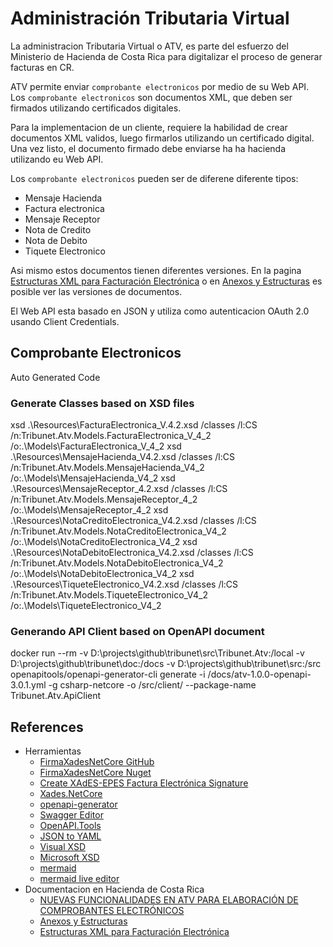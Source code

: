 # Administración Tributaria Virtual

La administracion Tributaria Virtual o ATV, es parte del esfuerzo del Ministerio de Hacienda de Costa Rica para digitalizar el proceso de generar facturas en CR. 

ATV permite enviar `comprobante electronicos` por medio de su Web API. Los `comprobante electronicos` son documentos XML, que deben ser firmados utilizando certificados digitales.

Para la implementacion de un cliente, requiere la habilidad de crear documentos XML validos, luego firmarlos utilizando un certificado digital. Una vez listo, el documento firmado debe enviarse ha ha hacienda utilizando eu Web API.

Los `comprobante electronicos` pueden ser de diferene diferente tipos:
- Mensaje Hacienda
- Factura electronica
- Mensaje Receptor
- Nota de Credito
- Nota de Debito
- Tiquete Electronico

Asi mismo estos documentos tienen diferentes versiones. En la pagina [Estructuras XML para Facturación Electrónica](https://tribunet.hacienda.go.cr/FormatosYEstructurasXML.jsp) o en [Anexos y Estructuras](https://www.hacienda.go.cr/ATV/ComprobanteElectronico/frmAnexosyEstructuras.aspx#) es posible ver las versiones de documentos.


El Web API esta basado en JSON  y utiliza como autenticacion OAuth 2.0 usando Client Credentials. 

## Comprobante Electronicos


Auto Generated Code
### Generate Classes based on XSD files
xsd .\Resources\FacturaElectronica_V.4.2.xsd  /classes /l:CS /n:Tribunet.Atv.Models.FacturaElectronica_V_4_2 /o:.\Models\FacturaElectronica_V_4_2
xsd .\Resources\MensajeHacienda_V4.2.xsd  /classes /l:CS /n:Tribunet.Atv.Models.MensajeHacienda_V4_2 /o:.\Models\MensajeHacienda_V4_2
xsd .\Resources\MensajeReceptor_4.2.xsd  /classes /l:CS /n:Tribunet.Atv.Models.MensajeReceptor_4_2 /o:.\Models\MensajeReceptor_4_2
xsd .\Resources\NotaCreditoElectronica_V4.2.xsd  /classes /l:CS /n:Tribunet.Atv.Models.NotaCreditoElectronica_V4_2 /o:.\Models\NotaCreditoElectronica_V4_2
xsd .\Resources\NotaDebitoElectronica_V4.2.xsd  /classes /l:CS /n:Tribunet.Atv.Models.NotaDebitoElectronica_V4_2 /o:.\Models\NotaDebitoElectronica_V4_2
xsd .\Resources\TiqueteElectronico_V4.2.xsd  /classes /l:CS /n:Tribunet.Atv.Models.TiqueteElectronico_V4_2 /o:.\Models\TiqueteElectronico_V4_2

### Generando API Client based on OpenAPI document
docker run --rm -v D:\projects\github\tribunet\src\Tribunet.Atv:/local -v D:\projects\github\tribunet\doc:/docs -v D:\projects\github\tribunet\src:/src openapitools/openapi-generator-cli generate -i /docs/atv-1.0.0-openapi-3.0.1.yml -g csharp-netcore -o /src/client/ --package-name Tribunet.Atv.ApiClient


## References

- Herramientas
  - [FirmaXadesNetCore GitHub](https://github.com/newverdun/FirmaXadesNetCore)
  - [FirmaXadesNetCore Nuget](https://www.nuget.org/packages/FirmaXadesNetCore/ )
  - [Create XAdES-EPES Factura Electrónica Signature](https://www.example-code.com/csharp/xades_epes_factura_electronica_cr.asp)
  - [Xades.NetCore](https://github.com/pgiacomo69/Xades.NetCore)
  - [openapi-generator](https://openapi-generator.tech/)
  - [Swagger Editor](https://editor.swagger.io)
  - [OpenAPI.Tools](https://openapi.tools/)
  - [JSON to YAML](https://onlineyamltools.com/convert-json-to-yaml)
  - [Visual XSD](http://visualxsd.com)
  - [Microsoft XSD](https://docs.microsoft.com/en-us/dotnet/standard/serialization/xml-schema-def-tool-gen)
  - [mermaid](https://mermaid-js.github.io)
  - [mermaid live editor](https://mermaid.live/edit#eyJjb2RlIjoiZ3JhcGggVERcbiAgICBBW0NocmlzdG1hc10gLS0-fEdldCBtb25leXwgQihHbyBzaG9wcGluZylcbiAgICBCIC0tPiBDe0xldCBtZSB0aGlua31cbiAgICBDIC0tPnxPbmV8IERbTGFwdG9wXVxuICAgIEMgLS0-fFR3b3wgRVtpUGhvbmVdXG4gICAgQyAtLT58VGhyZWV8IEZbZmE6ZmEtY2FyIENhcl1cbiAgIiwibWVybWFpZCI6IntcbiAgXCJ0aGVtZVwiOiBcImRhcmtcIlxufSIsInVwZGF0ZUVkaXRvciI6dHJ1ZSwiYXV0b1N5bmMiOnRydWUsInVwZGF0ZURpYWdyYW0iOnRydWV9)
- Documentacion en Hacienda de Costa Rica 
  - [NUEVAS FUNCIONALIDADES EN ATV PARA ELABORACIÓN DE COMPROBANTES ELECTRÓNICOS](https://www.hacienda.go.cr/contenido/14050-nuevas-funcionalidades-en-atv-para-elaboracion-de-comprobantes-electronicos)
  - [Anexos y Estructuras](https://www.hacienda.go.cr/ATV/ComprobanteElectronico/frmAnexosyEstructuras.aspx#)
  - [Estructuras XML para Facturación Electrónica](https://tribunet.hacienda.go.cr/FormatosYEstructurasXML.jsp#)